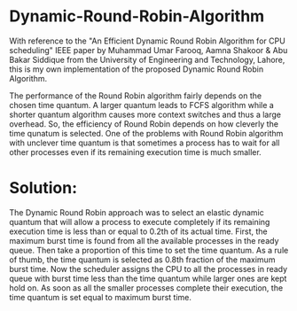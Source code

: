 # Dynamic-Round-Robin-Algorithm

With reference to the "An Efficient Dynamic Round Robin Algorithm for CPU scheduling" IEEE paper by Muhammad Umar Farooq, Aamna Shakoor & Abu Bakar Siddique from the University of Engineering and Technology, Lahore, this is my own implementation of the proposed Dynamic Round Robin Algorithm. 

The performance of the Round Robin algorithm fairly depends on the chosen time quantum. A larger quantum leads to FCFS algorithm while a shorter quantum algorithm causes more context switches and thus a large overhead. So, the efficiency of Round Robin depends on how cleverly the time qunatum is selected. One of the problems with Round Robin algorithm with unclever time quantum is that sometimes a process has to wait for all other processes even if its remaining execution time is much smaller.

# Solution: 
The Dynamic Round Robin approach was to select an elastic dynamic quantum that will allow a process to execute completely if its remaining execution time is less than or equal to 0.2th of its actual time. First, the maximum burst time is found from all the available processes in the ready queue. Then take a proportion of this time to set the time quantum. As a rule of thumb, the time quantum is selected as 0.8th fraction of the maximum burst time. Now the scheduler assigns the CPU to all the processes in ready queue with burst time less than the time quantum while larger ones are kept hold on. As soon as all the smaller processes complete their execution, the time quantum is set equal to maximum burst time.
